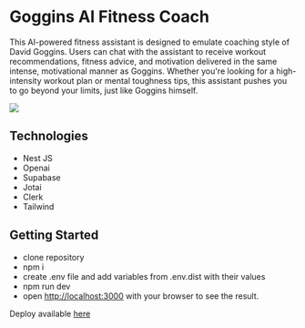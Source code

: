 # Goggins AI Fitness Coach

This AI-powered fitness assistant is designed to emulate coaching style of David Goggins. Users can chat with the assistant to receive workout recommendations, fitness advice, and motivation delivered in the same intense, motivational manner as Goggins. Whether you're looking for a high-intensity workout plan or mental toughness tips, this assistant pushes you to go beyond your limits, just like Goggins himself.

![](https://i.giphy.com/media/v1.Y2lkPTc5MGI3NjExcXB3d3lsdnVlMW1kNHJldGhkanpsNnB0bXV1azAyOHN6YWllemZ4MCZlcD12MV9pbnRlcm5hbF9naWZfYnlfaWQmY3Q9Zw/uARKEG90PrEOoBSMbd/giphy.gif)

## Technologies

- Nest JS
- Openai
- Supabase
- Jotai
- Clerk
- Tailwind

## Getting Started

- clone repository
- npm i
- create .env file and add variables from .env.dist with their values
- npm run dev
- open [http://localhost:3000](http://localhost:3000) with your browser to see the result.

Deploy available [here](https://goggins-ai-coach-edf3jcgzf-marias-projects-daaf1e42.vercel.app/)

